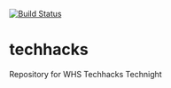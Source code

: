 [![Build Status](https://dev.azure.com/WiltonHigh/TechHacks%20project/_apis/build/status/brycenaddison.techhacks?branchName=master)](https://dev.azure.com/WiltonHigh/TechHacks%20project/_build/latest?definitionId=2&branchName=master)
# techhacks
Repository for WHS Techhacks Technight
